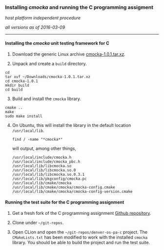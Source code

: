 ### Installing _cmocka_ and running the C programming assigment

_host platform independent procedure_

_all versions as of 2016-03-09_

* * *

#### Installing the _cmocka_ unit testing framework for C

1. Download the generic Linux archive [cmocka-1.0.1.tar.xz](https://cmocka.org/files/1.0/cmocka-1.0.1.tar.xz).

2. Unpack and create a `build` directory.

  ```
  cd
  tar xvf ~/Downloads/cmocka-1.0.1.tar.xz
  cd cmocka-1.0.1
  mkdir build
  cd build
  ```

3. Build and install the `cmocka` library.

  ```
  cmake ..
  make
  sudo make install
  ```
  
4. On Ubuntu, this will install the library in the default location `/usr/local/lib`.

   ```
   find / -name "*cmocka*"
   ```
   
   will output, among other things,
   
   ```
   /usr/local/include/cmocka.h
   /usr/local/include/cmocka_pbc.h
   /usr/local/lib/libcmocka.so
   /usr/local/lib/libcmocka.so.0
   /usr/local/lib/libcmocka.so.0.3.1
   /usr/local/lib/pkgconfig/cmocka.pc
   /usr/local/lib/cmake/cmocka
   /usr/local/lib/cmake/cmocka/cmocka-config.cmake
   /usr/local/lib/cmake/cmocka/cmocka-config-version.cmake
   ```

#### Running the test suite for the C programming assignment

1. Get a fresh fork of the C programming assignment [Github repository](https://github.com/ivogeorg/denver-os-pa-c).

2. Clone under `~/git-repos`.

3. Open CLion and open the `~/git-repos/denver-os-pa-c` project. The `CMakeLists.txt` has been modified to work with the installed `cmocka` library. You should be able to build the project and run the test suite.
